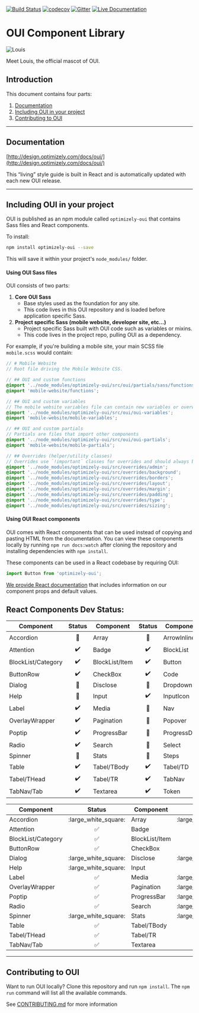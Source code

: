 [![Build Status](https://travis-ci.org/optimizely/oui.svg?branch=devel)](https://travis-ci.org/optimizely/oui)
[![codecov](https://codecov.io/gh/optimizely/oui/branch/devel/graph/badge.svg)](https://codecov.io/gh/optimizely/oui)
[![Gitter](https://badges.gitter.im/optimizely/oui.svg)](https://gitter.im/optimizely/oui?utm_source=badge&utm_medium=badge&utm_campaign=pr-badge)
[![Live Documentation](https://img.shields.io/badge/documentation-live-blue.svg)](http://design.optimizely.com/docs/oui/)

# OUI Component Library

![Louis](https://raw.githubusercontent.com/optimizely/oui/devel/assets/louis.gif)

Meet Louis, the official mascot of OUI.


## Introduction

This document contains four parts:

1. [Documentation](#documentation)
2. [Including OUI in your project](#including-oui-in-your-project)
3. [Contributing to OUI](#contributing-to-oui)

***

## Documentation

[http://design.optimizely.com/docs/oui/](http://design.optimizely.com/docs/oui/)

This “living” style guide is built in React and is automatically updated with each new OUI release.

***

## Including OUI in your project

OUI is published as an npm module called `optimizely-oui` that contains Sass files and React components.

To install:

```bash
npm install optimizely-oui --save
```

This will save it within your project's `node_modules/` folder.

#### Using OUI Sass files

OUI consists of two parts:

1. **Core OUI Sass**
    - Base styles used as the foundation for any site.
    - This code lives in this OUI repository and is loaded before application specific Sass.
2. **Project specific Sass (mobile website, developer site, etc…)**
    - Project specific Sass built with OUI code such as variables or mixins.
    - This code lives in the project repo, pulling OUI as a dependency.

For example, if you're building a mobile site, your main SCSS file `mobile.scss` would contain:

```scss
// # Mobile Website
// Root file driving the Mobile Website CSS.

// ## OUI and custom functions
@import '../node_modules/optimizely-oui/src/oui/partials/sass/functions';
@import 'mobile-website/functions';

// ## OUI and custom variables
// The mobile website variables file can contain new variables or overwrite existing variables.
@import '../node_modules/optimizely-oui/src/oui/oui-variables';
@import 'mobile-website/mobile-variables';

// ## OUI and custom partials
// Partials are files that import other components
@import '../node_modules/optimizely-oui/src/oui/oui-partials';
@import 'mobile-website/mobile-partials';

// ## Overrides (helper/utility classes)
// Overrides use `!important` classes for overrides and should always be loaded last.
@import '../node_modules/optimizely-oui/src/overrides/admin';
@import '../node_modules/optimizely-oui/src/overrides/background';
@import '../node_modules/optimizely-oui/src/overrides/borders';
@import '../node_modules/optimizely-oui/src/overrides/layout';
@import '../node_modules/optimizely-oui/src/overrides/margin';
@import '../node_modules/optimizely-oui/src/overrides/padding';
@import '../node_modules/optimizely-oui/src/overrides/type';
@import '../node_modules/optimizely-oui/src/overrides/sizing';
```

#### Using OUI React components

OUI comes with React components that can be used instead of copying and pasting HTML from the documentation. You can view these components locally by running `npm run docs:watch` after cloning the repository and installing dependencies with `npm install`.

These components can be used in a React codebase by requiring OUI:

```js
import Button from 'optimizely-oui';
```

[We provide React documentation](http://design.optimizely.com/docs/oui/) that includes information on our component props and default values.

## React Components Dev Status:

| Component| Status| Component | Status | Component | Status |           
| ------------- |:-------------:| ------------- |:-------------:| ------------- |:-------------:| 
| Accordion     | :red_circle: | Array     | :red_circle:     | ArrowInline | :heavy_check_mark:    |     
| Attention | :heavy_check_mark:    | Badge | :heavy_check_mark:    | BlockList | :heavy_check_mark:    |         
| BlockList/Category | :heavy_check_mark:    | BlockList/Item | :heavy_check_mark:    | Button | :heavy_check_mark:    |     
| ButtonRow | :heavy_check_mark:    | CheckBox | :heavy_check_mark:    | Code | :heavy_check_mark:    |     
| Dialog | :red_circle:   | Disclose | :red_circle:     | Dropdown | :red_circle:    |     
| Help | :red_circle:    | Input | :heavy_check_mark:    | InputIcon | :red_circle:   |  
| Label | :heavy_check_mark:    | Media | :red_circle:    | Nav | :red_circle:    |   
| OverlayWrapper | :heavy_check_mark:    | Pagination | :red_circle:   | Popover | :heavy_check_mark:    |   
| Poptip | :heavy_check_mark:    | ProgressBar | :red_circle:    | ProgressDots | :red_circle:     |   
| Radio | :heavy_check_mark:    | Search | :red_circle:     | Select | :red_circle:     |   
| Spinner | :red_circle:     | Stats | :red_circle:     | Steps | :red_circle:     |   
| Table | :heavy_check_mark:    | Tabel/TBody | :heavy_check_mark:    | Tabel/TD | :heavy_check_mark:    |   
| Tabel/THead | :heavy_check_mark:    | Tabel/TR | :heavy_check_mark:    | TabNav | :heavy_check_mark:    |   
| TabNav/Tab | :heavy_check_mark:    | Textarea | :heavy_check_mark:    | Token | :heavy_check_mark:    |   

| Component| Status| Component | Status | Component | Status |           
| ------------- |:-------------:| ------------- |:-------------:| ------------- |:-------------:| 
| Accordion     | :large_white_square: | Array     | :large_white_square:     | ArrowInline | :white_check_mark:    |     
| Attention | :white_check_mark:    | Badge | :white_check_mark:    | BlockList | :white_check_mark:    |         
| BlockList/Category | :white_check_mark:    | BlockList/Item | :white_check_mark:    | Button | :white_check_mark:    |     
| ButtonRow | :white_check_mark:    | CheckBox | :white_check_mark:    | Code | :white_check_mark:    |     
| Dialog | :large_white_square:   | Disclose | :large_white_square:     | Dropdown | :large_white_square:    |     
| Help | :large_white_square:    | Input | :white_check_mark:    | InputIcon | :large_white_square:   |  
| Label | :white_check_mark:    | Media | :large_white_square:    | Nav | :large_white_square:    |   
| OverlayWrapper | :white_check_mark:    | Pagination | :large_white_square:   | Popover | :white_check_mark:    |   
| Poptip | :white_check_mark:    | ProgressBar | :large_white_square:    | ProgressDots | :large_white_square:     |   
| Radio | :white_check_mark:    | Search | :large_white_square:     | Select | :large_white_square:     |   
| Spinner | :large_white_square:     | Stats | :large_white_square:     | Steps | :large_white_square:     |   
| Table | :white_check_mark:    | Tabel/TBody | :white_check_mark:    | Tabel/TD | :white_check_mark:    |   
| Tabel/THead | :white_check_mark:    | Tabel/TR | :white_check_mark:    | TabNav | :white_check_mark:    |   
| TabNav/Tab | :white_check_mark:    | Textarea | :white_check_mark:    | Token | :white_check_mark:    |   

***

## Contributing to OUI

Want to run OUI locally? Clone this repository and run `npm install`. The `npm run` command will list all the available commands.

See [CONTRIBUTING.md](CONTRIBUTING.md) for more information
